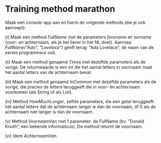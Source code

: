# Training method marathon

Maak een console-app aan en hierin de volgende methods (die je ook aanroept):

(i) Maak een method *FullName* met de parameters *forename* en *surname* (voor- en achternaam, als je het liever in het NL doet).
Aanroep *FullName("Ada", "Lovelace")* geeft terug: "Ada Lovelace", de naam van de eerste programmeur ooit.

(ii) Maak een method genaamd *Times* met dezelfde parameters als de vorige. De returnwaarde is een *int* die het aantal letters in voornaam maal het aantal letters van de achternaam bevat.

(iii) Maak een method genaamd *InCommon* met dezelfde parameters als de vorige, die precies de letters teruggeeft die in voor- én achternaam voorkomen (als String of als List).

(iv) Method *HowMuchLonger*, zelfde parameters, die een getal teruggeeft: het aantal letters dat de achternaam langer is dan de voornaam, óf 0 als de achternaam niet langer is dan de voornaam.

(v) Method *VoornaamVan* met 1 parameter: de FullName
(bv. "Donald Knuth", een bekende informaticus).
De method returnt de voornaam.

(vi) Idem *AchternaamVan*.
